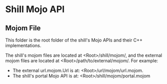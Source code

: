 # Shill Mojo API

## Mojom File
This folder is the root folder of the shill's Mojo APIs and their C++
implementations.

The shill's mojom files are located at \<Root\>/shill/mojom/, and the external
mojom files are located at \<Root\>/path/to/external/mojom/.
For example:
- The external url.mojom.Url is at: \<Root\>/url/mojom/url.mojom.
- The shill's portal Mojo API is at: \<Root\>/shill/mojom/portal.mojom
